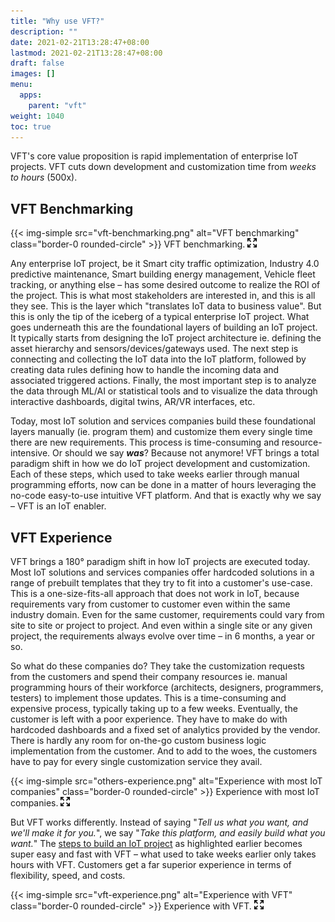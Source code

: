 ```yaml
---
title: "Why use VFT?"
description: ""
date: 2021-02-21T13:28:47+08:00
lastmod: 2021-02-21T13:28:47+08:00
draft: false
images: []
menu:
  apps:
    parent: "vft"
weight: 1040
toc: true
---
```


VFT's core value proposition is rapid implementation of enterprise IoT projects. VFT cuts down development and customization time from _weeks to hours_ (500x).

## VFT Benchmarking

{{< img-simple src="vft-benchmarking.png" alt="VFT benchmarking" class="border-0 rounded-circle" >}} VFT benchmarking. [![Enlarge](enlarge.png "Enlarge")](vft-benchmarking.png)

Any enterprise IoT project, be it Smart city traffic optimization, Industry 4.0 predictive maintenance, Smart building energy management, Vehicle fleet tracking, or anything else – has some desired outcome to realize the ROI of the project. This is what most stakeholders are interested in, and this is all they see. This is the layer which "translates IoT data to business value". But this is only the tip of the iceberg of a typical enterprise IoT project. What goes underneath this are the foundational layers of building an IoT project. It typically starts from designing the IoT project architecture ie. defining the asset hierarchy and sensors/devices/gateways used. The next step is connecting and collecting the IoT data into the IoT platform, followed by creating data rules defining how to handle the incoming data and associated triggered actions. Finally, the most important step is to analyze the data through ML/AI or statistical tools and to visualize the data through interactive dashboards, digital twins, AR/VR interfaces, etc.

Today, most IoT solution and services companies build these foundational layers manually (ie. program them) and customize them every single time there are new requirements. This process is time-consuming and resource-intensive. Or should we say **_was_**? Because not anymore! VFT brings a total paradigm shift in how we do IoT project development and customization. Each of these steps, which used to take weeks earlier through manual programming efforts, now can be done in a matter of hours leveraging the no-code easy-to-use intuitive VFT platform. And that is exactly why we say – VFT is an IoT enabler.

## VFT Experience

VFT brings a 180° paradigm shift in how IoT projects are executed today. Most IoT solutions and services companies offer hardcoded solutions in a range of prebuilt templates that they try to fit into a customer's use-case. This is a one-size-fits-all approach that does not work in IoT, because requirements vary from customer to customer even within the same industry domain. Even for the same customer, requirements could vary from site to site or project to project. And even within a single site or any given project, the requirements always evolve over time – in 6 months, a year or so.

So what do these companies do? They take the customization requests from the customers and spend their company resources ie. manual programming hours of their workforce (architects, designers, programmers, testers) to implement those updates. This is a time-consuming and expensive process, typically taking up to a few weeks. Eventually, the customer is left with a poor experience. They have to make do with hardcoded dashboards and a fixed set of analytics provided by the vendor. There is hardly any room for on-the-go custom business logic implementation from the customer. And to add to the woes, the customers have to pay for every single customization service they avail.

{{< img-simple src="others-experience.png" alt="Experience with most IoT companies" class="border-0 rounded-circle" >}} Experience with most IoT companies. [![Enlarge](enlarge.png "Enlarge")](others-experience.png)

But VFT works differently. Instead of saying "_Tell us what you want, and we'll make it for you._", we say "_Take this platform, and easily build what you want._" The [steps to build an IoT project](#vft-benchmarking) as highlighted earlier becomes super easy and fast with VFT – what used to take weeks earlier only takes hours with VFT. Customers get a far superior experience in terms of flexibility, speed, and costs.

{{< img-simple src="vft-experience.png" alt="Experience with VFT" class="border-0 rounded-circle" >}} Experience with VFT. [![Enlarge](enlarge.png "Enlarge")](vft-experience.png)
